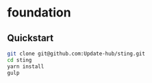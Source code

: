 # foundation

## Quickstart

```bash
git clone git@github.com:Update-hub/sting.git
cd sting
yarn install
gulp
```

